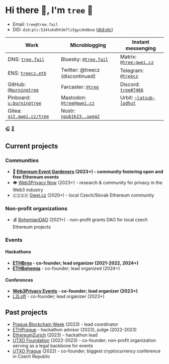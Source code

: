 # Hi there 👋, I'm `tree` 🌴

* Email: `tree@tree.fail`
* DID: `did:plc:524tuhdhh3m7li5gycdn6boe` ([did:plc](https://atproto.com/specs/did-plc))

| Work | Microblogging | Instant messenging |
| --- | --- | --- |
| DNS: [`tree.fail`](https://tree.fail) | Bluesky: [`@tree.fail`](https://staging.bsky.app/profile/did:plc:524tuhdhh3m7li5gycdn6boe) | Matrix: [`@tree:gwei.cz`](https://matrix.to/#/@tree:gwei.cz) |
| ENS: [`treecz.eth`](https://app.ens.domains/treecz.eth)| Twitter: @treecz (discontinued) | Telegram: [`@treecz`](https://t.me/treecz) |
| GitHub: [`@burningtree`](https://github.com/burningtree) | Farcaster: [`@tree`](https://fcast.me/tree) | Discord: [`tree#7466`](https://discordapp.com/users/397625533283958787) |
| Pinboard: [`u:burningtree`](https://pinboard.in/u:burningtree) | Mastodon: [`@tree@gwei.cz`](https://social.gwei.cz/@tree) | Urbit: [`~latsub-lodhut`](https://urbit.org/ids/~latsub-lodhut) |
| Gitea: [`git.gwei.cz/tree`](https://git.gwei.cz/tree)  | Nostr: [`npub1k23..uwga2`](https://coracle.social/people/npub1k23nutfrjhts0f23lszraskm3dj4h7lyj4h2m7km6c26zrm7rfeqguwga2/notes) | |

[🎧](https://www.last.fm/user/burning-tree) [🍿](https://trakt.tv/users/tree)

## Current projects

### Communities
- **🌱 [Ethereum Event Gardeners](https://about.ethevents.club/) (2023+) - community fostering open and free Ethereum events**
- 👁️ [Web3Privacy Now](https://web3privacy.info) (2023+) - research & community for privacy in the Web3 industry
- 🇨🇿🇸🇰 [Gwei.cz](https://gwei.cz/) (2020+) - local Czech/Slovak Ethereum community 

### Non-profit organizations
- 💰 [BohemianDAO](https://bohemiandao.cz/) (2021+) - non-profit grants DAO for local czech Ethereum projects

### Events
#### Hackathons
- **[ETHBrno](https://ethbrno.cz/) - co-founder; lead organizer (2021-2022, 2024+)**
- **[ETHBohemia](https://ethbohemia.ethevents.club)** - co-founder; lead organized (2024+)

#### Conferences
- **[Web3Privacy Events](https://github.com/web3privacy/events) - co-founder; lead organizer (2023+)**
- [L2Loft](https://l2loft.com) - co-founder; lead organizer (2023+)

## Past projects
- [Prague Blockchain Week](http://prgblockweek.com/) (2023) - lead coordinator
- [ETHPrague](https://ethprague.com) - hackathon advisor (2023), judge (2022-2023)
- [EthereumZurich](https://ethereumzuri.ch/) (2023) - hackathon lead
- [UTXO Foundation](https://utxo.foundation/) (2022-2023) - co-founder; non-profit organization serving as a legal backbone for events
- [UTXO Prague](https://utxo.cz/) (2022) - co-founder; biggest cryptocurrency conference in Czech Republic

<!--
**burningtree/burningtree** is a ✨ _special_ ✨ repository because its `README.md` (this file) appears on your GitHub profile.

Here are some ideas to get you started:

- 🔭 I’m currently working on ...
- 🌱 I’m currently learning ...
- 👯 I’m looking to collaborate on ...
- 🤔 I’m looking for help with ...
- 💬 Ask me about ...
- 📫 How to reach me: ...
- 😄 Pronouns: ...
- ⚡ Fun fact: ...
-->
